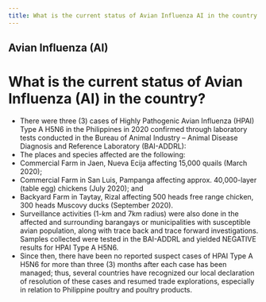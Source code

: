 ```yaml
---
title: What is the current status of Avian Influenza AI in the country
---
```


## Avian Influenza (AI)

# What is the current status of Avian Influenza (AI) in the country?


 - There were three (3) cases of Highly Pathogenic Avian Influenza (HPAI) Type A H5N6 in the Philippines in 2020 confirmed through laboratory tests conducted in the Bureau of Animal Industry – Animal Disease Diagnosis and Reference Laboratory (BAI-ADDRL):
 - The places and species affected are the following:
 - Commercial Farm in Jaen, Nueva Ecija affecting 15,000 quails (March 2020);
 - Commercial Farm in San Luis, Pampanga affecting approx. 40,000-layer (table egg) chickens (July 2020); and
 - Backyard Farm in Taytay, Rizal affecting 500 heads free range chicken, 300 heads Muscovy ducks (September 2020).
 - Surveillance activities (1-km and 7km radius) were also done in the affected and surrounding barangays or municipalities with susceptible avian population, along with trace back and trace forward investigations. Samples collected were tested in the BAI-ADDRL and yielded NEGATIVE results for HPAI Type A H5N6.
 - Since then, there have been no reported suspect cases of HPAI Type A H5N6 for more than three (3) months after each case has been managed; thus, several countries have recognized our local declaration of resolution of these cases and resumed trade explorations, especially in relation to Philippine poultry and poultry products.
